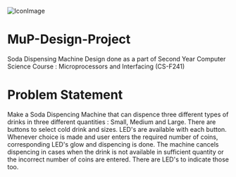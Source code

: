 ![IconImage](https://cdn6.aptoide.com/imgs/e/3/5/e35291e56c21fd9c639cfcccaa86de35_icon.png?w=256)

# MuP-Design-Project
Soda Dispensing Machine Design done as a part of Second Year Computer Science Course : Microprocessors and Interfacing (CS-F241)

# Problem Statement
Make a Soda Dispencing Machine that can dispence three different types of drinks in three different quantities : Small, Medium and Large. There are buttons to select cold drink and sizes. LED's are available with each button. Whenever choice is made and user enters the required number of coins, corresponding LED's glow and dispencing is done. The machine cancels dispencing in cases when the drink is not available in sufficient quantity or the incorrect number of coins are entered. There are LED's to indicate those too. 

